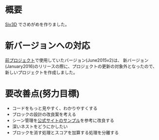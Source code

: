 # 概要
[Siv3D](http://play-siv3d.hateblo.jp/) でさめがめを作りました。

# 新バージョンへの対応
[前プロジェクト](https://github.com/ZeitungM/SameGame)で使用していたバージョン(June2015v2)は、
新バージョン(January2016)のリリースの際に、プロジェクトの更新の対象外となったので、新しいプロジェクトを作成しました。

# 要改善点(努力目標)
* コードをもっと見やすく、わかりやすくする
* ブロックの設計の改良案を考える
* シーン管理を[公式サイトのサンプル](http://play-siv3d.hateblo.jp/entry/ref/scenemanager)を参考に改良する
* 深いネストをどうにかしたい
* ブロックを消す処理とスコアを加算する処理を分離する
